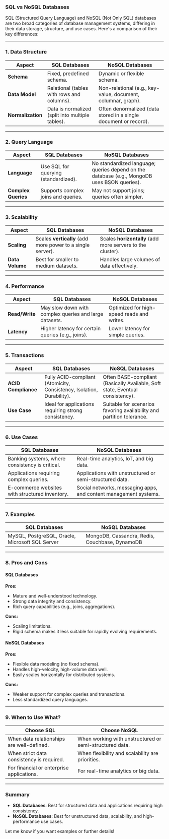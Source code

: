 ### **SQL vs NoSQL Databases**

SQL (Structured Query Language) and NoSQL (Not Only SQL) databases are two broad categories of database management systems, differing in their data storage, structure, and use cases. Here's a comparison of their key differences:

---

### **1. Data Structure**
| Aspect              | SQL Databases                      | NoSQL Databases                       |
|---------------------|------------------------------------|---------------------------------------|
| **Schema**          | Fixed, predefined schema.          | Dynamic or flexible schema.           |
| **Data Model**      | Relational (tables with rows and columns). | Non-relational (e.g., key-value, document, columnar, graph). |
| **Normalization**   | Data is normalized (split into multiple tables). | Often denormalized (data stored in a single document or record). |

---

### **2. Query Language**
| Aspect              | SQL Databases                      | NoSQL Databases                       |
|---------------------|------------------------------------|---------------------------------------|
| **Language**        | Use SQL for querying (standardized). | No standardized language; queries depend on the database (e.g., MongoDB uses BSON queries). |
| **Complex Queries** | Supports complex joins and queries. | May not support joins; queries often simpler. |

---

### **3. Scalability**
| Aspect              | SQL Databases                      | NoSQL Databases                       |
|---------------------|------------------------------------|---------------------------------------|
| **Scaling**         | Scales **vertically** (add more power to a single server). | Scales **horizontally** (add more servers to the cluster). |
| **Data Volume**     | Best for smaller to medium datasets. | Handles large volumes of data effectively. |

---

### **4. Performance**
| Aspect              | SQL Databases                      | NoSQL Databases                       |
|---------------------|------------------------------------|---------------------------------------|
| **Read/Write**      | May slow down with complex queries and large datasets. | Optimized for high-speed reads and writes. |
| **Latency**         | Higher latency for certain queries (e.g., joins). | Lower latency for simple queries. |

---

### **5. Transactions**
| Aspect              | SQL Databases                      | NoSQL Databases                       |
|---------------------|------------------------------------|---------------------------------------|
| **ACID Compliance** | Fully ACID-compliant (Atomicity, Consistency, Isolation, Durability). | Often BASE-compliant (Basically Available, Soft state, Eventual consistency). |
| **Use Case**        | Ideal for applications requiring strong consistency. | Suitable for scenarios favoring availability and partition tolerance. |

---

### **6. Use Cases**
| SQL Databases       | NoSQL Databases                   |
|---------------------|-----------------------------------|
| Banking systems, where consistency is critical. | Real-time analytics, IoT, and big data. |
| Applications requiring complex queries.          | Applications with unstructured or semi-structured data. |
| E-commerce websites with structured inventory.  | Social networks, messaging apps, and content management systems. |

---

### **7. Examples**
| SQL Databases        | NoSQL Databases                  |
|----------------------|----------------------------------|
| MySQL, PostgreSQL, Oracle, Microsoft SQL Server | MongoDB, Cassandra, Redis, Couchbase, DynamoDB |

---

### **8. Pros and Cons**

#### **SQL Databases**
**Pros:**
- Mature and well-understood technology.
- Strong data integrity and consistency.
- Rich query capabilities (e.g., joins, aggregations).

**Cons:**
- Scaling limitations.
- Rigid schema makes it less suitable for rapidly evolving requirements.

#### **NoSQL Databases**
**Pros:**
- Flexible data modeling (no fixed schema).
- Handles high-velocity, high-volume data well.
- Easily scales horizontally for distributed systems.

**Cons:**
- Weaker support for complex queries and transactions.
- Less standardized query languages.

---

### **9. When to Use What?**

| **Choose SQL**                                    | **Choose NoSQL**                                   |
|--------------------------------------------------|--------------------------------------------------|
| When data relationships are well-defined.        | When working with unstructured or semi-structured data. |
| When strict data consistency is required.        | When flexibility and scalability are priorities. |
| For financial or enterprise applications.        | For real-time analytics or big data.             |

---

### **Summary**
- **SQL Databases**: Best for structured data and applications requiring high consistency.
- **NoSQL Databases**: Best for unstructured data, scalability, and high-performance use cases.

Let me know if you want examples or further details!